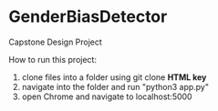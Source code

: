 # GenderBiasDetector
Capstone Design Project

How to run this project:
  1. clone files into a folder using git clone **HTML key**
  2. navigate into the folder and run "python3 app.py"
  3. open Chrome and navigate to localhost:5000
  
